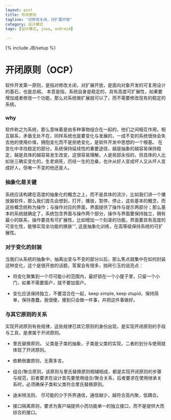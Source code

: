 ```yaml
---
layout: post
title: 开闭原则
tagline: "对修改关闭，对扩展开放"
category: 设计模式
tags: [设计模式, java, android]

---
```

{% include JB/setup %}

# 开闭原则（OCP）
软件开发第一原则，是指对修改关闭，对扩展开放，是面向对象开发的可复用设计的基石，也是总纲。
本意是指，系统自身是稳定的，具有高度可扩展性，如果要增加或者修改一个功能，那么对系统做扩展就可以了，而不需要修改现有的稳定的系统。

<!-- excerpt -->

### why
软件称之为系统，那么意味着是由多种事物组合在一起的，他们之间相互作用，相互联系，矛盾无处不在，同样系统也是要变化与发展的，一成不变的系统很快会失去他的使用价值，拥抱变化而不是拒绝变化，是软件开发中思想的一个根基。
在变化中寻找稳定的部分，系统保持延续性的重要途径，越是抽象的越容易保持稳定，越是具体的越容易发生改变，这很容易理解，人是局部永恒的，但具体的人比如张三确实变化的，生老病死，历经一生的沧桑，也许从好人变成坏人又从坏人变成好人，但唯一不变的他还是人。

### 抽象化是关键
系统应该构建在高度的抽象化的概念之上，而不是具体的流沙，比如我们讲一个播放器软件，那么我们首先会想到，打开，播放，暂停，停止，这些基本的概念，而这些概念统称为操作；与操作对应的界面，界面提供了操作与提示两部分；那么基本的系统就确定了，系统包含界面与操作两个部分，操作与界面要保持独立，拥有最小的联系，操作要具有可扩展性，比如增加一个刻录的功能，界面要具有高度的可变化性，能够实现全功能的换肤''', 这是抽象化训练，在高等级保持系统的可扩展性。

### 对于变化的封装
当我们从系统的抽象中，抽离出变与不变的部分以后，那么焦点就集中在如何封装这种变化，这个是很开放的话题，答案会有很多，抛砖引玉的说亮点：

* 将变化聚集到一个尽可能小的范围内，最好锁在一个小屋子里，只留一个小门，如果不需要窗户，就不要加窗户。

* 变化应该保持独立，不要混合在一起，keep simple, keep stupid，保持简单，保持愚蠢，我很傻，傻到只会做一件事，并把这件事做好。

### 与其它原则的关系
实现开闭原则有些规律，这些规律已其它原则的身份出现，是实现开闭原则的手段与工具，是隶属于开闭原则。

* 里氏替换原则， 父类是子类的抽象，子类是父类的实现，二者的划分与使用就体现了开闭原则。

* 依赖倒置原则，无需多言。

* 组合/聚合原则，该原则与里氏替换原则相辅相成，都是实现开闭原则的步骤与规范，前者要求在设计首先要使用组合/聚合关系，后者要求在使用继承关系时，必须确保子类和父类符合里氏替换原则。

* 迪米特法则， 尽可能的少于外界通信，通信越少，越符合高内聚，低耦合。

* 接口隔离原则，要求为客户端提供小而功能单一的独立接口，而不是提供大而综合的接口。


